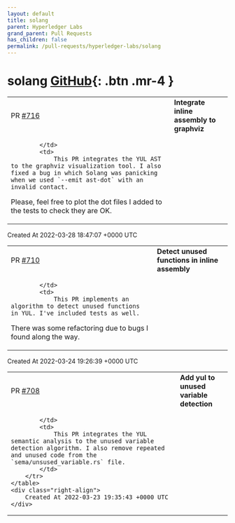 ```yaml
---
layout: default
title: solang
parent: Hyperledger Labs
grand_parent: Pull Requests
has_children: false
permalink: /pull-requests/hyperledger-labs/solang
---
```


# solang <span class="fs-3 right-align">[GitHub](https://github.com/hyperledger-labs/solang){: .btn .mr-4 }</span>


<div>
    <table>
        <tr>
            <td>
                PR <a href="https://github.com/hyperledger-labs/solang/pull/716" class=".btn">#716</a>
            </td>
            <td>
                <b>
                    Integrate inline assembly to graphviz
                </b>
            </td>
        </tr>
        <tr>
            <td>
                
            </td>
            <td>
                This PR integrates the YUL AST to the graphviz visualization tool. I also fixed a bug in which Solang was panicking when we used `--emit ast-dot` with an invalid contact.

Please, feel free to plot the dot files I added to the tests to check they are OK.
            </td>
        </tr>
    </table>
    <div class="right-align">
        Created At 2022-03-28 18:47:07 +0000 UTC
    </div>
</div>

<div>
    <table>
        <tr>
            <td>
                PR <a href="https://github.com/hyperledger-labs/solang/pull/710" class=".btn">#710</a>
            </td>
            <td>
                <b>
                    Detect unused functions in inline assembly
                </b>
            </td>
        </tr>
        <tr>
            <td>
                
            </td>
            <td>
                This PR implements an algorithm to detect unused functions in YUL. I've included tests as well.

There was some refactoring due to bugs I found along the way.
            </td>
        </tr>
    </table>
    <div class="right-align">
        Created At 2022-03-24 19:26:39 +0000 UTC
    </div>
</div>

<div>
    <table>
        <tr>
            <td>
                PR <a href="https://github.com/hyperledger-labs/solang/pull/708" class=".btn">#708</a>
            </td>
            <td>
                <b>
                    Add yul to unused variable detection
                </b>
            </td>
        </tr>
        <tr>
            <td>
                
            </td>
            <td>
                This PR integrates the YUL semantic analysis to the unused variable detection algorithm. I also remove repeated and unused code from the `sema/unsused_variable.rs` file.
            </td>
        </tr>
    </table>
    <div class="right-align">
        Created At 2022-03-23 19:35:43 +0000 UTC
    </div>
</div>

